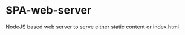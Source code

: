 SPA-web-server
==============

NodeJS based web server to serve either static content or index.html
